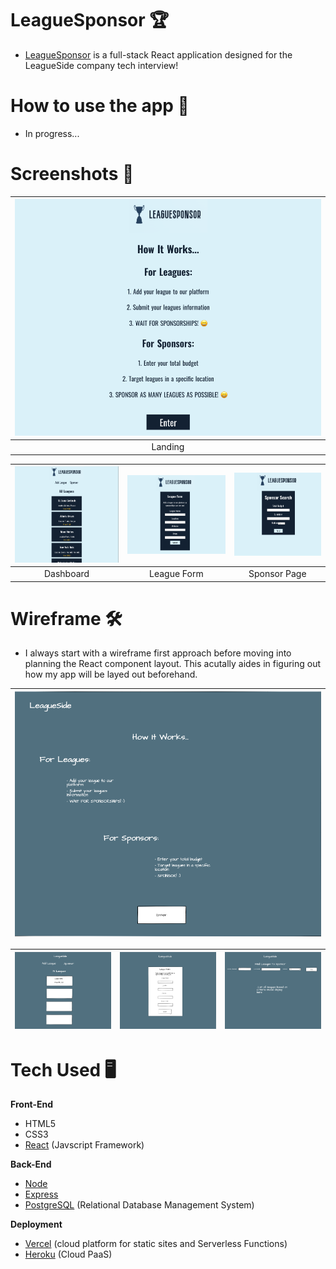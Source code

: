 # LeagueSponsor 🏆

-  [LeagueSponsor]() is a full-stack React application designed for the LeagueSide company tech interview!

# How to use the app 📓
- In progress...

# Screenshots 📸
| ![](src/imgs/ls-landing.png) |
|:---:|
|Landing|

| ![](src/imgs/ls-dashboard.png) | ![](src/imgs/ls-leagueform.png) | ![](src/imgs/ls-sponsor.png)
|:---:|:---:|:---:|
|Dashboard|League Form|Sponsor Page|

# Wireframe 🛠
- I always start with a wireframe first approach before moving into planning the React component layout. This acutally aides in figuring out how my app will be layed out beforehand.

| ![](src/imgs/leaguelanding.png) |
|:---:|

| ![](src/imgs/leaguedashboard.png) | ![](src/imgs/leagueform.png) | ![](src/imgs/sponsorpage.png)
|:---:|:---:|:---:|

# Tech Used 🖥
**Front-End**
- HTML5
- CSS3 
- [React](https://reactjs.org/) (Javscript Framework)

**Back-End**
- [Node](https://nodejs.org/en/)
- [Express](https://expressjs.com/)
- [PostgreSQL](https://www.postgresql.org/) (Relational Database Management System)

**Deployment**
- [Vercel](https://vercel.com/) (cloud platform for static sites and Serverless Functions)
- [Heroku](https://www.heroku.com/platform) (Cloud PaaS)